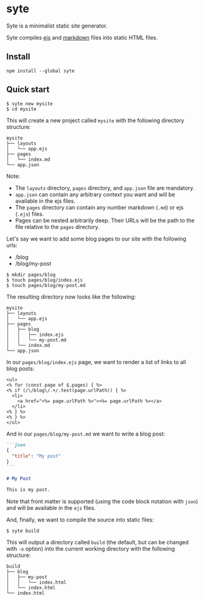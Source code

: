 # syte

Syte is a minimalist static site generator.

Syte compiles [ejs](https://ejs.co) and [markdown](https://www.markdownguide.org) files into static HTML files.

## Install

```
npm install --global syte
```

## Quick start

```
$ syte new mysite
$ cd mysite
```

This will create a new project called `mysite` with the following directory structure:

```
mysite
├── layouts
│   └── app.ejs
├── pages
│   └── index.md
└── app.json
```

Note:

* The `layouts` directory, `pages` directory, and `app.json` file are mandatory.
* `app.json` can contain any arbitrary context you want and will be available in the ejs files.
* The `pages` directory can contain any number markdown (`.md`) or ejs (`.ejs`) files.
* Pages can be nested arbitrarily deep. Their URLs will be the path to the file relative to the `pages` directory.

Let's say we want to add some blog pages to our site with the following urls:

* /blog
* /blog/my-post

```
$ mkdir pages/blog
$ touch pages/blog/index.ejs
$ touch pages/blog/my-post.md
```

The resulting directory now looks like the following:

```
mysite
├── layouts
│   └── app.ejs
├── pages
│   ├── blog
│   │   ├── index.ejs
│   │   └── my-post.md
│   └── index.md
└── app.json
```

In our `pages/blog/index.ejs` page, we want to render a list of links to all blog posts:

```ejs
<ul>
<% for (const page of $.pages) { %>
<% if (/\/blog\/.+/.test(page.urlPath)) { %>
  <li>
    <a href="<%= page.urlPath %>"><%= page.urlPath %></a>
  </li>
<% } %>
<% } %>
</ul>
```

And in our `pages/blog/my-post.md` we want to write a blog post:

````md
```json
{
  "title": "My post"
}
```

# My Post

This is my post.
````

Note that front matter is supported (using the code block notation with `json`) and will be available in the `ejs` files.

And, finally, we want to compile the source into static files:

```
$ syte build
```

This will output a directory called `build` (the default, but can be changed with `-o` option) into the current working directory with the following structure:

```
build
├── blog
│   ├── my-post
│   │   └── index.html
│   └── index.html
└── index.html
```
